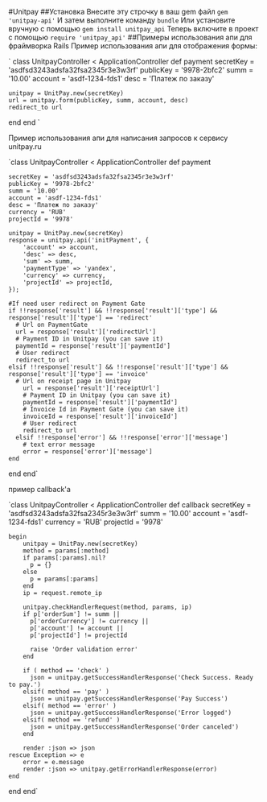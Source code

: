 #Unitpay
##Установка
Внесите эту строчку в ваш gem файл
`gem 'unitpay-api'`
И затем выполните команду
`bundle`
Или установите вручную с помощью
`gem install unitpay_api`
Теперь включите в проект с помощью
`require 'unitpay_api'`
##Примеры использования апи для фраймворка Rails
Пример использования апи для отображения формы:

`
class UnitpayController < ApplicationController
  def payment
  	secretKey = 'asdfsd3243adsfa32fsa2345r3e3w3rf'
  	publicKey = '9978-2bfc2'
  	summ = '10.00'
  	account = 'asdf-1234-fds1'
  	desc = 'Платеж по заказу'
  	
    unitpay = UnitPay.new(secretKey)
    url = unitpay.form(publicKey, summ, account, desc)
    redirect_to url
  end
end
`

Пример использования апи для написания запросов к сервису unitpay.ru

`class UnitpayController < ApplicationController
  def payment

    secretKey = 'asdfsd3243adsfa32fsa2345r3e3w3rf'
    publicKey = '9978-2bfc2'
    summ = '10.00'
    account = 'asdf-1234-fds1'
    desc = 'Платеж по заказу'
    currency = 'RUB'
    projectId = '9978'

    unitpay = UnitPay.new(secretKey)
    response = unitpay.api('initPayment', {
        'account' => account,
        'desc' => desc,
        'sum' => summ,
        'paymentType' => 'yandex',
        'currency' => currency,
        'projectId' => projectId,
    });

    #If need user redirect on Payment Gate
    if !!response['result'] && !!response['result']['type'] && response['result']['type'] == 'redirect'
      # Url on PaymentGate
      url = response['result']['redirectUrl']
      # Payment ID in Unitpay (you can save it)
      paymentId = response['result']['paymentId']
      # User redirect
      redirect_to url
    elsif !!response['result'] && !!response['result']['type'] && response['result']['type'] == 'invoice'
      # Url on receipt page in Unitpay
        url = response['result']['receiptUrl']
        # Payment ID in Unitpay (you can save it)
        paymentId = response['result']['paymentId']
        # Invoice Id in Payment Gate (you can save it)
        invoiceId = response['result']['invoiceId']
        # User redirect
        redirect_to url
      elsif !!response['error'] && !!response['error']['message']
        # text error message
        error = response['error']['message']
    end
  end
end`


пример callback'а

`class UnitpayController < ApplicationController
  def callback
    secretKey = 'asdfsd3243adsfa32fsa2345r3e3w3rf'
    summ = '10.00'
    account = 'asdf-1234-fds1'
    currency = 'RUB'
    projectId = '9978'

    begin
        unitpay = UnitPay.new(secretKey)
        method = params[:method]
        if params[:params].nil?
          p = {}
        else
          p = params[:params]
        end
        ip = request.remote_ip

        unitpay.checkHandlerRequest(method, params, ip)
        if p['orderSum'] != summ ||
          p['orderCurrency'] != currency ||
          p['account'] != account ||
          p['projectId'] != projectId

          raise 'Order validation error'
        end

        if ( method == 'check' )
          json = unitpay.getSuccessHandlerResponse('Check Success. Ready to pay.')
        elsif( method == 'pay' )
          json = unitpay.getSuccessHandlerResponse('Pay Success')
        elsif( method == 'error' )
          json = unitpay.getSuccessHandlerResponse('Error logged')
        elsif( method == 'refund' )
          json = unitpay.getSuccessHandlerResponse('Order canceled')
        end

        render :json => json
    rescue Exception => e  
        error = e.message
        render :json => unitpay.getErrorHandlerResponse(error)
    end 
  end
end`

